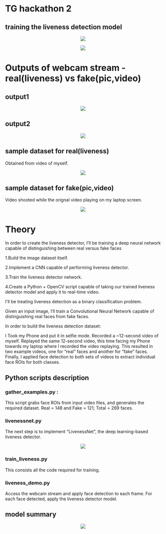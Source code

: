# TG hackathon 2
## training the liveness detection model
 <p align="center">
   <img src="train1.JPG">
  </p>

 <p align="center">
   <img src="train2.JPG">
  </p>

# Outputs of webcam stream - real(liveness) vs fake(pic,video)
## output1
 <p align="center">
   <img src="output1.gif">
  </p>
  
## output2
 <p align="center">
   <img src="output2.gif">
  </p>
  
 ## sample dataset for real(liveness)
 Obtained from video of myself.
 <p align="center">
   <img src="cap1.JPG">
  </p>
  
## sample dataset  for fake(pic,video)
Video shooted while the orignal video playing on my laptop screen.
 <p align="center">
   <img src="Cap2.JPG">
  </p>
  
  # Theory
  In order to create the liveness detector, I’ll be training a deep neural network capable of distinguishing between real versus fake faces

1.Build the image dataset itself.

2.Implement a CNN capable of performing liveness detector.

3.Train the liveness detector network.

4.Create a Python + OpenCV script capable of taking our trained liveness detector model and apply it to real-time video.

I'll be treating liveness detection as a binary classification problem.

Given an input image, I’ll train a Convolutional Neural Network capable of distinguishing real faces from fake faces.

In order to build the liveness detection dataset:

I Took my Phone and put it in selfie mode. Recorded a ~12-second video of myself.
Replayed the same 12-second video, this time facing my Phone towards my laptop where I recorded the video replaying.
This resulted in two example videos, one for “real” faces and another for “fake” faces.
Finally, I applied face detection to both sets of videos to extract individual face ROIs for both classes.
## Python scripts description
### gather_examples.py :
This script grabs face ROIs from input video files, and generates the required dataset.
Real = 148 and Fake = 121;  Total = 269 faces.
### livenessnet.py
The next step is to implement “LivenessNet”, the deep learning-based liveness detector.
<p align="center">
   <img src="videos/img2.png">
  </p>

### train_liveness.py
This consists all the code required for training.
### liveness_demo.py
Access the webcam stream and apply face detection to each frame. For each face detected, apply the liveness detector model.

## model summary
<p align="center">
   <img src="files/modeljpg.jpg">
  </p>
